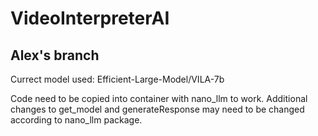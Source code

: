 # VideoInterpreterAI

## Alex's branch

Currect model used: Efficient-Large-Model/VILA-7b

Code need to be copied into container with nano_llm to work. Additional changes to get_model and generateResponse may need to be changed according to nano_llm package.
